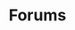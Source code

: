 ---
title: Forums
excerpt: ''
deprecated: false
hidden: false
metadata:
  title: ''
  description: ''
  robots: index
next:
  description: ''
---